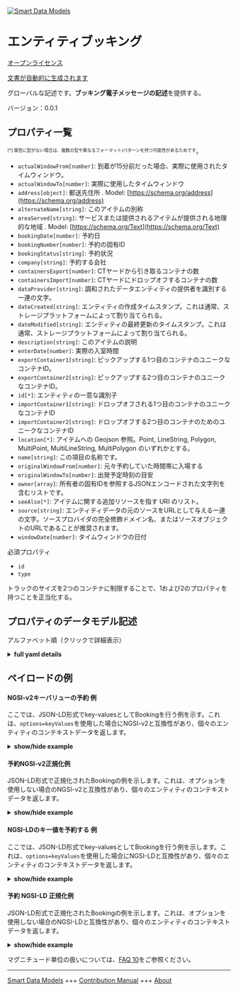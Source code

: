 <!-- 10-Header -->  
[![Smart Data Models](https://smartdatamodels.org/wp-content/uploads/2022/01/SmartDataModels_logo.png "Logo")](https://smartdatamodels.org)  
エンティティブッキング  
===========<!-- /10-Header -->  
<!-- 15-License -->  
[オープンライセンス](https://github.com/smart-data-models//dataModel.MarineTransport/blob/master/Booking/LICENSE.md)  
[文書が自動的に生成されます](https://docs.google.com/presentation/d/e/2PACX-1vTs-Ng5dIAwkg91oTTUdt8ua7woBXhPnwavZ0FxgR8BsAI_Ek3C5q97Nd94HS8KhP-r_quD4H0fgyt3/pub?start=false&loop=false&delayms=3000#slide=id.gb715ace035_0_60)  
<!-- /15-License -->  
<!-- 20-Description -->  
グローバルな記述です。**ブッキング電子メッセージの記述**を提供する。  
バージョン：0.0.1  
<!-- /20-Description -->  
<!-- 30-PropertiesList -->  

## プロパティ一覧  

<sup><sub>[*] 属性に型がない場合は、複数の型や異なるフォーマット/パターンを持つ可能性があるためです</sub></sup>。  
- `actualWindowFrom[number]`: 到着が15分前だった場合、実際に使用されたタイムウィンドウ。  - `actualWindowTo[number]`: 実際に使用したタイムウィンドウ  - `address[object]`: 郵送先住所  . Model: [https://schema.org/address](https://schema.org/address)- `alternateName[string]`: このアイテムの別称  - `areaServed[string]`: サービスまたは提供されるアイテムが提供される地理的な地域  . Model: [https://schema.org/Text](https://schema.org/Text)- `bookingDate[number]`: 予約日  - `bookingNumber[number]`: 予約の固有ID  - `bookingStatus[string]`: 予約状況  - `company[string]`: 予約する会社  - `containersExport[number]`: CTヤードから引き取るコンテナの数  - `containersImport[number]`: CTヤードにドロップオフするコンテナの数  - `dataProvider[string]`: 調和されたデータエンティティの提供者を識別する一連の文字。  - `dateCreated[string]`: エンティティの作成タイムスタンプ。これは通常、ストレージプラットフォームによって割り当てられる。  - `dateModified[string]`: エンティティの最終更新のタイムスタンプ。これは通常、ストレージプラットフォームによって割り当てられる。  - `description[string]`: このアイテムの説明  - `enterDate[number]`: 実際の入室時間  - `exportContainer1[string]`: ピックアップする1つ目のコンテナのユニークなコンテナID。  - `exportContainer2[string]`: ピックアップする2つ目のコンテナのユニークなコンテナID。  - `id[*]`: エンティティの一意な識別子  - `importContainer1[string]`: ドロップオフされる1つ目のコンテナのユニークなコンテナID  - `importContainer2[string]`: ドロップオフする2つ目のコンテナのためのユニークなコンテナID  - `location[*]`: アイテムへの Geojson 参照。Point, LineString, Polygon, MultiPoint, MultiLineString, MultiPolygon のいずれかとする。  - `name[string]`: この項目の名称です。  - `originalWindowFrom[number]`: 元々予約していた時間帯に入場する  - `originalWindowTo[number]`: 出発予定時刻の目安  - `owner[array]`: 所有者の固有IDを参照するJSONエンコードされた文字列を含むリストです。  - `seeAlso[*]`: アイテムに関する追加リソースを指す URI のリスト。  - `source[string]`: エンティティデータの元のソースをURLとして与える一連の文字。ソースプロバイダの完全修飾ドメイン名、またはソースオブジェクトのURLであることが推奨されます。  - `windowDate[number]`: タイムウィンドウの日付  <!-- /30-PropertiesList -->  
<!-- 35-RequiredProperties -->  
必須プロパティ  
- `id`  - `type`  <!-- /35-RequiredProperties -->  
<!-- 40-RequiredProperties -->  
トラックのサイズを2つのコンテナに制限することで、1および2のプロパティを持つことを正当化する。  
<!-- /40-RequiredProperties -->  
<!-- 50-DataModelHeader -->  
## プロパティのデータモデル記述  
アルファベット順（クリックで詳細表示）  
<!-- /50-DataModelHeader -->  
<!-- 60-ModelYaml -->  
<details><summary><strong>full yaml details</strong></summary>    
```yaml  
Booking:    
  description: Provide the bookings electronic messaging description    
  properties:    
    actualWindowFrom:    
      description: 'Time window actually used, if arrival was 15’ earlier'    
      type: number    
      x-ngsi:    
        type: Property    
    actualWindowTo:    
      description: Time window actually used    
      type: number    
      x-ngsi:    
        type: Property    
    address:    
      description: The mailing address    
      properties:    
        addressCountry:    
          description: 'Property. The country. For example, Spain. Model:''https://schema.org/addressCountry'''    
          type: string    
        addressLocality:    
          description: 'Property. The locality in which the street address is, and which is in the region. Model:''https://schema.org/addressLocality'''    
          type: string    
        addressRegion:    
          description: 'Property. The region in which the locality is, and which is in the country. Model:''https://schema.org/addressRegion'''    
          type: string    
        district:    
          description: 'A district is a type of administrative division that, in some countries, is managed by the local government.'    
          type: string    
        postOfficeBoxNumber:    
          description: 'Property. The post office box number for PO box addresses. For example, 03578. Model:''https://schema.org/postOfficeBoxNumber'''    
          type: string    
        postalCode:    
          description: 'Property. The postal code. For example, 24004. Model:''https://schema.org/https://schema.org/postalCode'''    
          type: string    
        streetAddress:    
          description: 'Property. The street address. Model:''https://schema.org/streetAddress'''    
          type: string    
        streetNr:    
          description: Number identifying a specific property on a public street.    
          type: string    
      type: object    
      x-ngsi:    
        model: https://schema.org/address    
        type: Property    
    alternateName:    
      description: An alternative name for this item    
      type: string    
      x-ngsi:    
        type: Property    
    areaServed:    
      description: The geographic area where a service or offered item is provided    
      type: string    
      x-ngsi:    
        model: https://schema.org/Text    
        type: Property    
    bookingDate:    
      description: Booking date    
      type: number    
      x-ngsi:    
        type: Property    
    bookingNumber:    
      description: Unique ID of the booking    
      type: number    
      x-ngsi:    
        type: Property    
    bookingStatus:    
      description: Booking status    
      enum:    
        - Pending    
        - No show    
        - Visited    
        - Cancelled by user (on time)    
        - No-slot booking    
      type: string    
      x-ngsi:    
        type: Property    
    company:    
      description: Company making the booking    
      type: string    
      x-ngsi:    
        type: Property    
    containersExport:    
      description: Number of containers to pick-up from the CT yard    
      maximum: 2    
      minimum: 0    
      type: number    
      x-ngsi:    
        type: Property    
    containersImport:    
      description: Number of containers to drop-off to the CT yard    
      maximum: 2    
      minimum: 0    
      type: number    
      x-ngsi:    
        type: Property    
    dataProvider:    
      description: A sequence of characters identifying the provider of the harmonised data entity.    
      type: string    
      x-ngsi:    
        type: Property    
    dateCreated:    
      description: Entity creation timestamp. This will usually be allocated by the storage platform.    
      format: date-time    
      type: string    
      x-ngsi:    
        type: Property    
    dateModified:    
      description: Timestamp of the last modification of the entity. This will usually be allocated by the storage platform.    
      format: date-time    
      type: string    
      x-ngsi:    
        type: Property    
    description:    
      description: A description of this item    
      type: string    
      x-ngsi:    
        type: Property    
    enterDate:    
      description: Actual time of entering    
      type: number    
      x-ngsi:    
        type: Property    
    exportContainer1:    
      description: Unique container ID for 1st container to be picked-up    
      type: string    
      x-ngsi:    
        type: Property    
    exportContainer2:    
      description: Unique container ID for 2nd container to be picked-up    
      type: string    
      x-ngsi:    
        type: Property    
    id:    
      anyOf: &booking_-_properties_-_owner_-_items_-_anyof    
        - description: Property. Identifier format of any NGSI entity    
          maxLength: 256    
          minLength: 1    
          pattern: ^[\w\-\.\{\}\$\+\*\[\]`|~^@!,:\\]+$    
          type: string    
        - description: Property. Identifier format of any NGSI entity    
          format: uri    
          type: string    
      description: Unique identifier of the entity    
      x-ngsi:    
        type: Property    
    importContainer1:    
      description: Unique container ID for 1st container to be dropped-off    
      type: string    
      x-ngsi:    
        type: Property    
    importContainer2:    
      description: Unique container ID for 2nd container to be dropped-off    
      type: string    
      x-ngsi:    
        type: Property    
    location:    
      description: 'Geojson reference to the item. It can be Point, LineString, Polygon, MultiPoint, MultiLineString or MultiPolygon'    
      oneOf:    
        - description: GeoProperty. Geojson reference to the item. Point    
          properties:    
            bbox:    
              items:    
                type: number    
              minItems: 4    
              type: array    
            coordinates:    
              items:    
                type: number    
              minItems: 2    
              type: array    
            type:    
              enum:    
                - Point    
              type: string    
          required:    
            - type    
            - coordinates    
          title: GeoJSON Point    
          type: object    
        - description: GeoProperty. Geojson reference to the item. LineString    
          properties:    
            bbox:    
              items:    
                type: number    
              minItems: 4    
              type: array    
            coordinates:    
              items:    
                items:    
                  type: number    
                minItems: 2    
                type: array    
              minItems: 2    
              type: array    
            type:    
              enum:    
                - LineString    
              type: string    
          required:    
            - type    
            - coordinates    
          title: GeoJSON LineString    
          type: object    
        - description: GeoProperty. Geojson reference to the item. Polygon    
          properties:    
            bbox:    
              items:    
                type: number    
              minItems: 4    
              type: array    
            coordinates:    
              items:    
                items:    
                  items:    
                    type: number    
                  minItems: 2    
                  type: array    
                minItems: 4    
                type: array    
              type: array    
            type:    
              enum:    
                - Polygon    
              type: string    
          required:    
            - type    
            - coordinates    
          title: GeoJSON Polygon    
          type: object    
        - description: GeoProperty. Geojson reference to the item. MultiPoint    
          properties:    
            bbox:    
              items:    
                type: number    
              minItems: 4    
              type: array    
            coordinates:    
              items:    
                items:    
                  type: number    
                minItems: 2    
                type: array    
              type: array    
            type:    
              enum:    
                - MultiPoint    
              type: string    
          required:    
            - type    
            - coordinates    
          title: GeoJSON MultiPoint    
          type: object    
        - description: GeoProperty. Geojson reference to the item. MultiLineString    
          properties:    
            bbox:    
              items:    
                type: number    
              minItems: 4    
              type: array    
            coordinates:    
              items:    
                items:    
                  items:    
                    type: number    
                  minItems: 2    
                  type: array    
                minItems: 2    
                type: array    
              type: array    
            type:    
              enum:    
                - MultiLineString    
              type: string    
          required:    
            - type    
            - coordinates    
          title: GeoJSON MultiLineString    
          type: object    
        - description: GeoProperty. Geojson reference to the item. MultiLineString    
          properties:    
            bbox:    
              items:    
                type: number    
              minItems: 4    
              type: array    
            coordinates:    
              items:    
                items:    
                  items:    
                    items:    
                      type: number    
                    minItems: 2    
                    type: array    
                  minItems: 4    
                  type: array    
                type: array    
              type: array    
            type:    
              enum:    
                - MultiPolygon    
              type: string    
          required:    
            - type    
            - coordinates    
          title: GeoJSON MultiPolygon    
          type: object    
      x-ngsi:    
        type: GeoProperty    
    name:    
      description: The name of this item.    
      type: string    
      x-ngsi:    
        type: Property    
    originalWindowFrom:    
      description: Originally booked time window to enter    
      type: number    
      x-ngsi:    
        type: Property    
    originalWindowTo:    
      description: Originally estimated time window to leave    
      type: number    
      x-ngsi:    
        type: Property    
    owner:    
      description: A List containing a JSON encoded sequence of characters referencing the unique Ids of the owner(s)    
      items:    
        anyOf: *booking_-_properties_-_owner_-_items_-_anyof    
        description: Property. Unique identifier of the entity    
      type: array    
      x-ngsi:    
        type: Property    
    seeAlso:    
      description: list of uri pointing to additional resources about the item    
      oneOf:    
        - items:    
            format: uri    
            type: string    
          minItems: 1    
          type: array    
        - format: uri    
          type: string    
      x-ngsi:    
        type: Property    
    source:    
      description: 'A sequence of characters giving the original source of the entity data as a URL. Recommended to be the fully qualified domain name of the source provider, or the URL to the source object.'    
      type: string    
      x-ngsi:    
        type: Property    
    windowDate:    
      description: Date of the time window    
      type: number    
      x-ngsi:    
        type: Property    
  required:    
    - id    
    - type    
  type: object    
  x-derived-from: ""    
  x-disclaimer: 'Redistribution and use in source and binary forms, with or without modification, are permitted  provided that the license conditions are met. Copyleft (c) 2022 Contributors to Smart Data Models Program'    
  x-license-url: https://github.com/smart-data-models/dataModel.MarineTransport/blob/master/Booking/LICENSE.md    
  x-model-schema: https://github.com/smart-data-models/dataModel.MarineTransport/master/Booking/schema.json    
  x-model-tags: ""    
  x-version: 0.0.1    
```  
</details>    
<!-- /60-ModelYaml -->  
<!-- 70-MiddleNotes -->  
<!-- /70-MiddleNotes -->  
<!-- 80-Examples -->  
## ペイロードの例  
#### NGSI-v2キーバリューの予約 例  
ここでは、JSON-LD形式でkey-valuesとしてBookingを行う例を示す。これは、`options=keyValues`を使用した場合にNGSI-v2と互換性があり、個々のエンティティのコンテキストデータを返します。  
<details><summary><strong>show/hide example</strong></summary>    
```json  
{  
  "id": "urn:ngsi-ld:ThPA:Booking:463589473290389",  
  "type": "Booking",  
  "bookingNumber": 463589473290389,  
  "bookingDate": 20220621,  
  "company": "Pantelis Bouratsis",  
  "enterDate": 2021,  
  "originalWindowFrom": 660,  
  "actualWindowFrom": 645,  
  "originalWindowTo": 720,  
  "actualWindowTo": 960,  
  "windowDate": 20220621,  
  "bookingStatus": "Pending",  
  "containersImport": 1,  
  "containersExport": 2,  
  "exportContainer1": "",  
  "exportContainer2": "",  
  "importContainer1": "ZCSU7627029",  
  "importContainer2": ""  
}  
```  
</details>  
#### 予約NGSI-v2正規化例  
JSON-LD形式で正規化されたBookingの例を示します。これは、オプションを使用しない場合のNGSI-v2と互換性があり、個々のエンティティのコンテキストデータを返します。  
<details><summary><strong>show/hide example</strong></summary>    
```json  
{  
  "id": "urn:ngsi-ld:ThPA:Booking:463589473290389",  
  "type": "Booking",  
  "actualWindowFrom": {  
    "type": "Number",  
    "value": 645,  
    "metadata": {}  
  },  
  "actualWindowTo": {  
    "type": "Number",  
    "value": 960,  
    "metadata": {}  
  },  
  "bookingDate": {  
    "type": "Text",  
    "value": "20220621",  
    "metadata": {}  
  },  
  "bookingNumber": {  
    "type": "Text",  
    "value": "463589473290389",  
    "metadata": {}  
  },  
  "bookingStatus": {  
    "type": "Text",  
    "value": "Pending",  
    "metadata": {}  
  },  
  "company": {  
    "type": "Text",  
    "value": "Pantelis Bouratsis",  
    "metadata": {}  
  },  
  "containersExport": {  
    "type": "Number",  
    "value": 0,  
    "metadata": {}  
  },  
  "containersImport": {  
    "type": "Number",  
    "value": 1,  
    "metadata": {}  
  },  
  "exportContainer1": {  
    "type": "Text",  
    "value": "",  
    "metadata": {}  
  },  
  "exportContainer2": {  
    "type": "Text",  
    "value": "",  
    "metadata": {}  
  },  
  "importContainer1": {  
    "type": "Text",  
    "value": "ZCSU7627029",  
    "metadata": {}  
  },  
  "importContainer2": {  
    "type": "Text",  
    "value": "",  
    "metadata": {}  
  },  
  "originalWindowFrom": {  
    "type": "Number",  
    "value": 660,  
    "metadata": {}  
  },  
  "originalWindowTo": {  
    "type": "Number",  
    "value": 720,  
    "metadata": {}  
  },  
  "windowDate": {  
    "type": "Text",  
    "value": "20220621",  
    "metadata": {}  
  }  
}  
```  
</details>  
#### NGSI-LDのキー値を予約する 例  
ここでは、JSON-LD形式でkey-valuesとしてBookingを行う例を示します。これは、`options=keyValues`を使用した場合にNGSI-LDと互換性があり、個々のエンティティのコンテキストデータを返します。  
<details><summary><strong>show/hide example</strong></summary>    
```json  
{  
  "id": "urn:ngsi-ld:ThPA:Booking:463589473290389",  
  "type": "Booking",  
  "bookingNumber": 463589473290389,  
  "bookingDate": 20220621,  
  "company": "Pantelis Bouratsis",  
  "enterDate": 2021,  
  "originalWindowFrom": 660,  
  "actualWindowFrom": 645,  
  "originalWindowTo": 720,  
  "actualWindowTo": 960,  
  "windowDate": 20220621,  
  "bookingStatus": "Pending",  
  "containersImport": 1,  
  "containersExport": 2,  
  "exportContainer1": "",  
  "exportContainer2": "",  
  "importContainer1": "ZCSU7627029",  
  "importContainer2": "",  
  "@context": [  
    "https://raw.githubusercontent.com/smart-data-models/dataModel.MarineTransport/master/context.jsonld"  
  ]  
}  
```  
</details>  
#### 予約 NGSI-LD 正規化例  
JSON-LD形式で正規化されたBookingの例を示します。これは、オプションを使用しない場合のNGSI-LDと互換性があり、個々のエンティティのコンテキストデータを返します。  
<details><summary><strong>show/hide example</strong></summary>    
```json  
{  
  "id": "urn:ngsi-ld:ThPA:Booking:463589473290389",  
  "type": "Booking",  
  "actualWindowFrom": {  
    "type": "Property",  
    "value": 645  
  },  
  "actualWindowTo": {  
    "type": "Property",  
    "value": 960  
  },  
  "bookingDate": {  
    "type": "Property",  
    "value": "20220621"  
  },  
  "bookingProperty": {  
    "type": "Property",  
    "value": "463589473290389"  
  },  
  "bookingStatus": {  
    "type": "Property",  
    "value": "Pending"  
  },  
  "company": {  
    "type": "Property",  
    "value": "Pantelis Bouratsis"  
  },  
  "containersExport": {  
    "type": "Property",  
    "value": 0  
  },  
  "containersImport": {  
    "type": "Property",  
    "value": 1  
  },  
  "exportContainer1": {  
    "type": "Property",  
    "value": ""  
  },  
  "exportContainer2": {  
    "type": "Property",  
    "value": ""  
  },  
  "importContainer1": {  
    "type": "Property",  
    "value": "ZCSU7627029"  
  },  
  "importContainer2": {  
    "type": "Property",  
    "value": ""  
  },  
  "originalWindowFrom": {  
    "type": "Property",  
    "value": 660  
  },  
  "originalWindowTo": {  
    "type": "Property",  
    "value": 720  
  },  
  "windowDate": {  
    "type": "Property",  
    "value": "20220621"  
  },  
  "@context": [  
    "https://raw.githubusercontent.com/smart-data-models/dataModel.MarineTransport/master/context.jsonld"  
  ]  
}  
```  
</details><!-- /80-Examples -->  
<!-- 90-FooterNotes -->  
<!-- /90-FooterNotes -->  
<!-- 95-Units -->  
マグニチュード単位の扱いについては、[FAQ 10](https://smartdatamodels.org/index.php/faqs/)をご参照ください。  
<!-- /95-Units -->  
<!-- 97-LastFooter -->  
---  
[Smart Data Models](https://smartdatamodels.org) +++ [Contribution Manual](https://bit.ly/contribution_manual) +++ [About](https://bit.ly/Introduction_SDM)<!-- /97-LastFooter -->  
